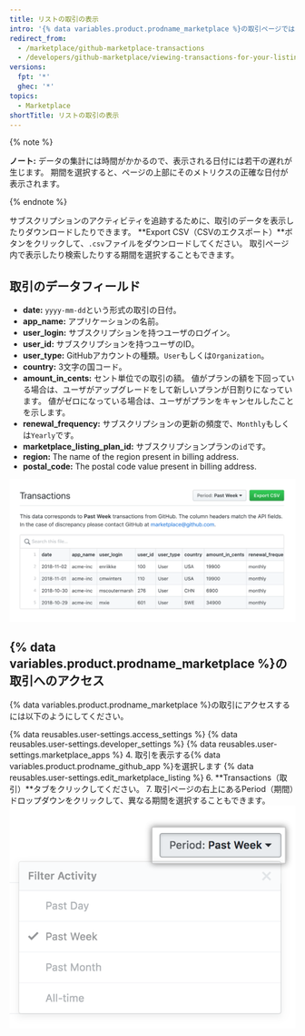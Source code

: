 ```yaml
---
title: リストの取引の表示
intro: '{% data variables.product.prodname_marketplace %}の取引ページでは、{% data variables.product.prodname_marketplace %}リストのすべての取引をダウンロードしたり表示したりできます。 過去の日（24時間）、週、月、または{% data variables.product.prodname_github_app %}が掲載された期間全体に対する取引を見ることができます。'
redirect_from:
  - /marketplace/github-marketplace-transactions
  - /developers/github-marketplace/viewing-transactions-for-your-listing
versions:
  fpt: '*'
  ghec: '*'
topics:
  - Marketplace
shortTitle: リストの取引の表示
---
```


{% note %}

**ノート:** データの集計には時間がかかるので、表示される日付には若干の遅れが生じます。 期間を選択すると、ページの上部にそのメトリクスの正確な日付が表示されます。

{% endnote %}


サブスクリプションのアクティビティを追跡するために、取引のデータを表示したりダウンロードしたりできます。 **Export CSV（CSVのエクスポート）**ボタンをクリックして、`.csv`ファイルをダウンロードしてください。 取引ページ内で表示したり検索したりする期間を選択することもできます。

## 取引のデータフィールド

* **date:** `yyyy-mm-dd`という形式の取引の日付。
* **app_name:** アプリケーションの名前。
* **user_login:** サブスクリプションを持つユーザのログイン。
* **user_id:** サブスクリプションを持つユーザのID。
* **user_type:** GitHubアカウントの種類。`User`もしくは`Organization`。
* **country:** 3文字の国コード。
* **amount_in_cents:** セント単位での取引の額。 値がプランの額を下回っている場合は、ユーザがアップグレードをして新しいプランが日割りになっています。 値がゼロになっている場合は、ユーザがプランをキャンセルしたことを示します。
* **renewal_frequency:** サブスクリプションの更新の頻度で、`Monthly`もしくは`Yearly`です。
* **marketplace_listing_plan_id:** サブスクリプションプランの`id`です。
* **region:** The name of the region present in billing address.
* **postal_code:** The postal code value present in billing address.

![Marketplace insights](/assets/images/marketplace/marketplace_transactions.png)

## {% data variables.product.prodname_marketplace %}の取引へのアクセス

{% data variables.product.prodname_marketplace %}の取引にアクセスするには以下のようにしてください。

{% data reusables.user-settings.access_settings %}
{% data reusables.user-settings.developer_settings %}
{% data reusables.user-settings.marketplace_apps %}
4. 取引を表示する{% data variables.product.prodname_github_app %}を選択します
{% data reusables.user-settings.edit_marketplace_listing %}
6. **Transactions（取引）**タブをクリックしてください。
7. 取引ページの右上にあるPeriod（期間）ドロップダウンをクリックして、異なる期間を選択することもできます。 ![Marketplaceの期間](/assets/images/marketplace/marketplace_insights_time_period.png)
